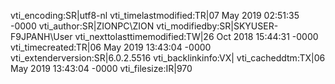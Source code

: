 vti_encoding:SR|utf8-nl
vti_timelastmodified:TR|07 May 2019 02:51:35 -0000
vti_author:SR|ZIONPC\\ZION
vti_modifiedby:SR|SKYUSER-F9JPANH\\User
vti_nexttolasttimemodified:TW|26 Oct 2018 15:44:31 -0000
vti_timecreated:TR|06 May 2019 13:43:04 -0000
vti_extenderversion:SR|6.0.2.5516
vti_backlinkinfo:VX|
vti_cacheddtm:TX|06 May 2019 13:43:04 -0000
vti_filesize:IR|970
